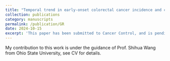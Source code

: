 ```yaml
---
title: "Temporal trend in early-onset colorectal cancer incidence and case numbers among individuals aged 45-49 during 2001-2019: implications for the colonoscopy screening"
collection: publications
category: manuscripts
permalink: /publication/GR
date: 2024-10-15
excerpt: 'This paper has been submitted to Cancer Control, and is pending publication.'
---
```

My contribution to this work is under the guidance of Prof. Shihua Wang from Ohio State University, see CV for details.
